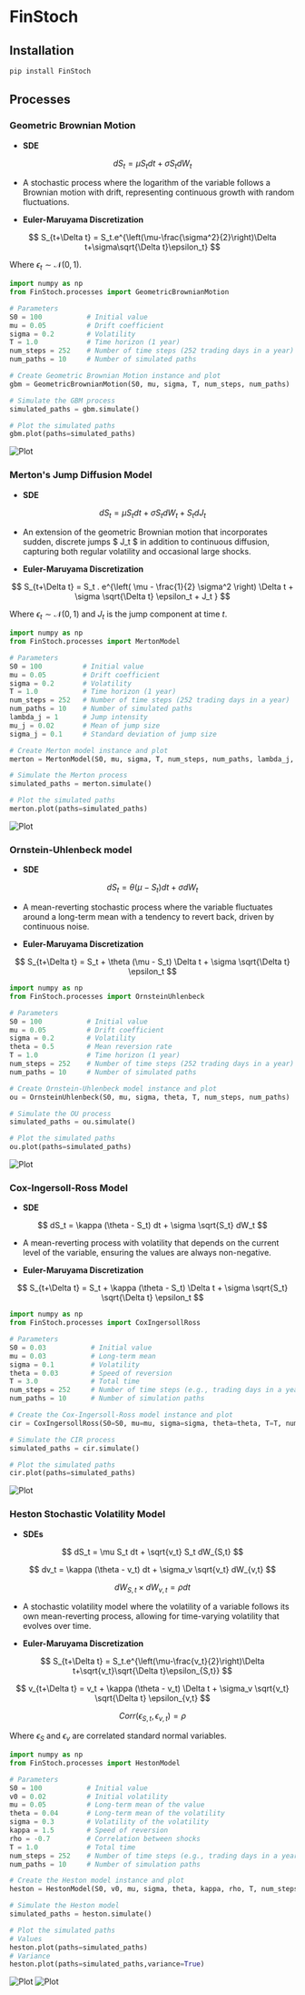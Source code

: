 # FinStoch

## Installation

```bash
pip install FinStoch
```

## Processes

### Geometric Brownian Motion

- **SDE**

$$
dS_t = \mu S_t  dt + \sigma S_t dW_t
$$
  
  - A stochastic process where the logarithm of the variable follows a Brownian motion with drift, representing continuous growth with random fluctuations.
  
- **Euler-Maruyama Discretization**

$$
S_{t+\Delta t} = S_t.e^{\left(\mu-\frac{\sigma^2}{2}\right)\Delta t+\sigma\sqrt{\Delta t}\epsilon_t}
$$
  
  Where $\epsilon_t \sim \mathcal{N}(0, 1)$.

```python
import numpy as np
from FinStoch.processes import GeometricBrownianMotion

# Parameters
S0 = 100           # Initial value
mu = 0.05          # Drift coefficient
sigma = 0.2        # Volatility
T = 1.0            # Time horizon (1 year)
num_steps = 252    # Number of time steps (252 trading days in a year)              
num_paths = 10     # Number of simulated paths

# Create Geometric Brownian Motion instance and plot
gbm = GeometricBrownianMotion(S0, mu, sigma, T, num_steps, num_paths)

# Simulate the GBM process
simulated_paths = gbm.simulate()

# Plot the simulated paths
gbm.plot(paths=simulated_paths)
```

![Plot](image/gbm.png)

### Merton's Jump Diffusion Model

- **SDE**
  
$$
dS_t = \mu S_t  dt + \sigma S_t  dW_t + S_t  dJ_t  
$$
  
  - An extension of the geometric Brownian motion that incorporates sudden, discrete jumps $ J_t $ in addition to continuous diffusion, capturing both regular volatility and occasional large shocks.

- **Euler-Maruyama Discretization**

$$
S_{t+\Delta t} = S_t . e^{\left( \mu - \frac{1}{2} \sigma^2 \right) \Delta t + \sigma \sqrt{\Delta t} \epsilon_t + J_t }
$$

  Where $\epsilon_t \sim \mathcal{N}(0, 1)$ and $J_t$ is the jump component at time $t$.

```python
import numpy as np
from FinStoch.processes import MertonModel

# Parameters
S0 = 100          # Initial value
mu = 0.05         # Drift coefficient
sigma = 0.2       # Volatility
T = 1.0           # Time horizon (1 year)
num_steps = 252   # Number of time steps (252 trading days in a year)
num_paths = 10    # Number of simulated paths
lambda_j = 1      # Jump intensity
mu_j = 0.02       # Mean of jump size
sigma_j = 0.1     # Standard deviation of jump size

# Create Merton model instance and plot
merton = MertonModel(S0, mu, sigma, T, num_steps, num_paths, lambda_j, mu_j, sigma_j)

# Simulate the Merton process
simulated_paths = merton.simulate()

# Plot the simulated paths
merton.plot(paths=simulated_paths)
```

![Plot](image/merton.png)

### Ornstein-Uhlenbeck model

- **SDE**

$$
dS_t = \theta (\mu - S_t)  dt + \sigma dW_t
$$
  - A mean-reverting stochastic process where the variable fluctuates around a long-term mean with a tendency to revert back, driven by continuous noise.

- **Euler-Maruyama Discretization**

$$
S_{t+\Delta t} = S_t + \theta (\mu - S_t) \Delta t + \sigma \sqrt{\Delta t} \epsilon_t
$$

```python
import numpy as np
from FinStoch.processes import OrnsteinUhlenbeck 

# Parameters
S0 = 100           # Initial value
mu = 0.05          # Drift coefficient
sigma = 0.2        # Volatility
theta = 0.5        # Mean reversion rate
T = 1.0            # Time horizon (1 year)
num_steps = 252    # Number of time steps (252 trading days in a year)              
num_paths = 10     # Number of simulated paths

# Create Ornstein-Uhlenbeck model instance and plot
ou = OrnsteinUhlenbeck(S0, mu, sigma, theta, T, num_steps, num_paths)

# Simulate the OU process
simulated_paths = ou.simulate()

# Plot the simulated paths
ou.plot(paths=simulated_paths)
```

![Plot](image/ou.png)

### Cox-Ingersoll-Ross Model

- **SDE**

$$
dS_t = \kappa (\theta - S_t)  dt + \sigma \sqrt{S_t} dW_t
$$
  - A mean-reverting process with volatility that depends on the current level of the variable, ensuring the values are always non-negative.

- **Euler-Maruyama Discretization**
  
$$
S_{t+\Delta t} = S_t + \kappa (\theta - S_t) \Delta t + \sigma \sqrt{S_t} \sqrt{\Delta t} \epsilon_t
$$

```python
import numpy as np
from FinStoch.processes import CoxIngersollRoss 

# Parameters 
S0 = 0.03           # Initial value
mu = 0.03           # Long-term mean
sigma = 0.1         # Volatility
theta = 0.03        # Speed of reversion
T = 3.0             # Total time
num_steps = 252     # Number of time steps (e.g., trading days in a year)
num_paths = 10      # Number of simulation paths

# Create the Cox-Ingersoll-Ross model instance and plot
cir = CoxIngersollRoss(S0=S0, mu=mu, sigma=sigma, theta=theta, T=T, num_steps=num_steps, num_paths=num_paths)

# Simulate the CIR process
simulated_paths = cir.simulate()

# Plot the simulated paths
cir.plot(paths=simulated_paths)
```

![Plot](image/cir.png)

### Heston Stochastic Volatility Model

- **SDEs**

$$
dS_t = \mu S_t  dt + \sqrt{v_t} S_t  dW_{S,t}
$$

$$
dv_t = \kappa (\theta - v_t)  dt + \sigma_v \sqrt{v_t}  dW_{v,t}
$$

$$
dW_{S,t}\times dW_{v,t}=\rho dt
$$

  - A stochastic volatility model where the volatility of a variable follows its own mean-reverting process, allowing for time-varying volatility that evolves over time.

- **Euler-Maruyama Discretization**

$$
S_{t+\Delta t} = S_t.e^{\left(\mu-\frac{v_t}{2}\right)\Delta t+\sqrt{v_t}\sqrt{\Delta t}\epsilon_{S,t}}
$$

$$
v_{t+\Delta t} = v_t + \kappa (\theta - v_t) \Delta t + \sigma_v \sqrt{v_t} \sqrt{\Delta t} \epsilon_{v,t}
$$

$$
Corr(\epsilon_{S,t},\epsilon_{v,t})=\rho
$$

  Where $\epsilon_S$ and $\epsilon_v$ are correlated standard normal variables.

```python
import numpy as np
from FinStoch.processes import HestonModel

# Parameters
S0 = 100           # Initial value
v0 = 0.02          # Initial volatility
mu = 0.05          # Long-term mean of the value
theta = 0.04       # Long-term mean of the volatility
sigma = 0.3        # Volatility of the volatility
kappa = 1.5        # Speed of reversion
rho = -0.7         # Correlation between shocks
T = 1.0            # Total time
num_steps = 252    # Number of time steps (e.g., trading days in a year)
num_paths = 10     # Number of simulation paths

# Create the Heston model instance and plot
heston = HestonModel(S0, v0, mu, sigma, theta, kappa, rho, T, num_steps, num_paths)

# Simulate the Heston model
simulated_paths = heston.simulate()

# Plot the simulated paths
# Values
heston.plot(paths=simulated_paths)
# Variance
heston.plot(paths=simulated_paths,variance=True)
```

![Plot](image/heston_val.png)
![Plot](image/heston_vol.png)
